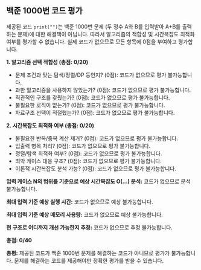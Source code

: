 ## 백준 1000번 코드 평가

제공된 코드 `print("")`는 백준 1000번 문제 (두 정수 A와 B를 입력받아 A+B를 출력하는 문제)에 대한 해결책이 아닙니다.  따라서 알고리즘의 적합성 및 시간복잡도 최적화 여부를 평가할 수 없습니다.  실제 코드가 없으므로 모든 항목에 0점을 부여하고 평가합니다.

**1. 알고리즘 선택 적합성 (총점: 0/20)**

* 문제 조건과 맞는 탐색/정렬/DP 등인지? (0점):  코드가 없으므로 평가 불가능합니다.
* 과한 알고리즘을 사용하지 않았는가? (0점):  코드가 없으므로 평가 불가능합니다.
* 직관적인 구조를 갖췄는가? (0점):  코드가 없으므로 평가 불가능합니다.
* 불필요한 로직이 없는가? (0점):  코드가 없으므로 평가 불가능합니다.
* 자료구조 선택이 적절했는가? (0점):  코드가 없으므로 평가 불가능합니다.


**2. 시간복잡도 최적화 여부 (총점: 0/20)**

* 불필요한 반복/중복 계산 제거? (0점): 코드가 없으므로 평가 불가능합니다.
* 입출력 병목 처리? (0점): 코드가 없으므로 평가 불가능합니다.
* 정렬/탐색 최적화 여부? (0점): 코드가 없으므로 평가 불가능합니다.
* 최악 케이스 대응 구조? (0점): 코드가 없으므로 평가 불가능합니다.
* 이론적 시간복잡도 분석 가능? (0점): 코드가 없으므로 평가 불가능합니다.


**입력 케이스 N의 범위를 기준으로 예상 시간복잡도 O(...) 분석:**  코드가 없으므로 분석 불가능합니다.

**최대 입력 기준 예상 실행 시간:** 코드가 없으므로 예상 불가능합니다.

**최대 입력 기준 예상 메모리 사용량:** 코드가 없으므로 예상 불가능합니다.

**현 구조로 어디까지 개선 가능한지 추정:** 코드가 없으므로 추정 불가능합니다.


**총점: 0/40**

**총평:**  제공된 코드가 백준 1000번 문제를 해결하는 코드가 아니므로 평가가 불가능합니다.  문제를 해결하는 코드를 제공해야만 정확한 평가를 받을 수 있습니다.
